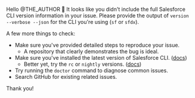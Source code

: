 Hello @THE_AUTHOR :wave: It looks like you didn't include the full Salesforce CLI version information in your issue.
Please provide the output of `version --verbose --json` for the CLI you're using (`sf` or `sfdx`).

A few more things to check:

- Make sure you've provided detailed steps to reproduce your issue.
  - A repository that clearly demonstrates the bug is ideal.
- Make sure you've installed the latest version of Salesforce CLI. ([docs](https://developer.salesforce.com/docs/atlas.en-us.sfdx_setup.meta/sfdx_setup/sfdx_setup_update_cli.htm))
  - Better yet, try the `rc` or `nightly` versions. ([docs](https://developer.salesforce.com/docs/atlas.en-us.sfdx_setup.meta/sfdx_setup/sfdx_setup_install_cli_rc.htm))
- Try running the `doctor` command to diagnose common issues.
- Search GitHub for existing related issues.

Thank you!
